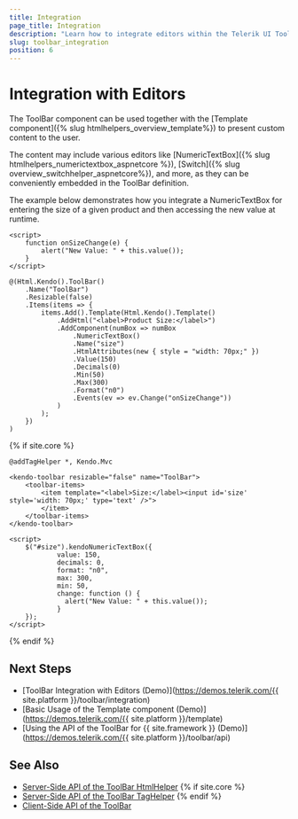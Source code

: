```yaml
---
title: Integration
page_title: Integration
description: "Learn how to integrate editors within the Telerik UI ToolBar component for {{ site.framework }}."
slug: toolbar_integration
position: 6
---
```


# Integration with Editors

The ToolBar component can be used together with the [Template component]({% slug htmlhelpers_overview_template%}) to present custom content to the user.

The content may include various editors like [NumericTextBox]({% slug htmlhelpers_numerictextbox_aspnetcore %}), [Switch]({% slug overview_switchhelper_aspnetcore%}), and more, as they can be conveniently embedded in the ToolBar definition.

The example below demonstrates how you integrate a NumericTextBox for entering the size of a given product and then accessing the new value at runtime.

```HtmlHelper
<script>
    function onSizeChange(e) {
        alert("New Value: " + this.value());
    }
</script>

@(Html.Kendo().ToolBar()
    .Name("ToolBar")
    .Resizable(false)
    .Items(items => {
        items.Add().Template(Html.Kendo().Template()
            .AddHtml("<label>Product Size:</label>")
            .AddComponent(numBox => numBox
                .NumericTextBox()
                .Name("size")
                .HtmlAttributes(new { style = "width: 70px;" })
                .Value(150)
                .Decimals(0)
                .Min(50)
                .Max(300)
                .Format("n0")
                .Events(ev => ev.Change("onSizeChange"))
            )
        );
    })
)
```
{% if site.core %}
```TagHelper
@addTagHelper *, Kendo.Mvc

<kendo-toolbar resizable="false" name="ToolBar">
    <toolbar-items>
        <item template="<label>Size:</label><input id='size' style='width: 70px;' type='text' />">
        </item>
    </toolbar-items>
</kendo-toolbar>

<script>
    $("#size").kendoNumericTextBox({
            value: 150,
            decimals: 0,
            format: "n0",
            max: 300,
            min: 50,
            change: function () {
              alert("New Value: " + this.value());
            }
    });
</script>
```
{% endif %}

## Next Steps

* [ToolBar Integration with Editors (Demo)](https://demos.telerik.com/{{ site.platform }}/toolbar/integration)
* [Basic Usage of the Template component (Demo)](https://demos.telerik.com/{{ site.platform }}/template)
* [Using the API of the ToolBar for {{ site.framework }} (Demo)](https://demos.telerik.com/{{ site.platform }}/toolbar/api)

## See Also

* [Server-Side API of the ToolBar HtmlHelper](/api/toolbar)
{% if site.core %}
* [Server-Side API of the ToolBar TagHelper](/api/taghelpers/toolbar)
{% endif %}
* [Client-Side API of the ToolBar](https://docs.telerik.com/kendo-ui/api/javascript/ui/toolbar)
